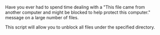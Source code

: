 Have you ever had to spend time dealing with a "This file came from another computer and might be blocked to help protect this computer." message on a large number of files.   

This script will allow you to unblock all files under the specified directory.
